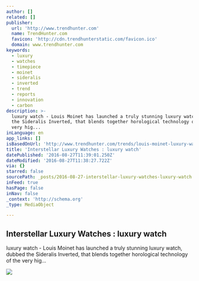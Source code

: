 ```yaml
---
author: []
related: []
publisher:
  url: 'http://www.trendhunter.com'
  name: TrendHunter.com
  favicon: 'http://cdn.trendhunterstatic.com/favicon.ico'
  domain: www.trendhunter.com
keywords:
  - luxury
  - watches
  - timepiece
  - moinet
  - sideralis
  - inverted
  - trend
  - reports
  - innovation
  - carbon
description: >-
  luxury watch - Louis Moinet has launched a truly stunning luxury watch, dubbed
  the Sideralis Inverted, that blends together horological technology of the
  very hig...
inLanguage: en
app_links: []
isBasedOnUrl: 'http://www.trendhunter.com/trends/louis-moinet-luxury-watch'
title: 'Interstellar Luxury Watches : luxury watch'
datePublished: '2016-08-27T11:39:01.250Z'
dateModified: '2016-08-27T11:38:27.722Z'
via: {}
starred: false
sourcePath: _posts/2016-08-27-interstellar-luxury-watches-luxury-watch.md
inFeed: true
hasPage: false
inNav: false
_context: 'http://schema.org'
_type: MediaObject

---
```

<article style=""><h1>Interstellar Luxury Watches : luxury watch</h1><p>luxury watch - Louis Moinet has launched a truly stunning luxury watch, dubbed the Sideralis Inverted, that blends together horological technology of the very hig...</p><img src="http://cdn.trendhunterstatic.com/thumbs/Louis-Moinet-luxury-watch.jpeg" /></article>